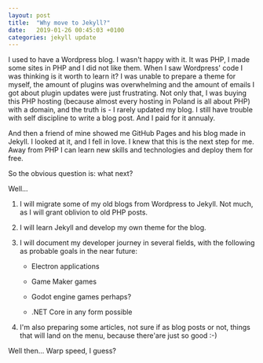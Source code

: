 ```yaml
---
layout: post
title:  "Why move to Jekyll?"
date:   2019-01-26 00:45:03 +0100
categories: jekyll update
---
```

I used to have a Wordpress blog. I wasn't happy with it. It was PHP, I made some sites in PHP and I did not like them. When I saw Wordpress' code I was thinking is it worth to learn it? I was unable to prepare a theme for myself, the amount of plugins was overwhelming and the amount of emails I got about plugin updates were just frustrating. Not only that, I was buying this PHP hosting (because almost every hosting in Poland is all about PHP) with a domain, and the truth is - I rarely updated my blog. I still have trouble with self discipline to write a blog post. And I paid for it annualy.

And then a friend of mine showed me GitHub Pages and his blog made in Jekyll. I looked at it, and I fell in love. I knew that this is the next step for me. Away from PHP I can learn new skills and technologies and deploy them for free.

So the obvious question is: what next?

Well...

1. I will migrate some of my old blogs from Wordpress to Jekyll. Not much, as I will grant oblivion to old PHP posts.

2. I will learn Jekyll and develop my own theme for the blog.

3. I will document my developer journey in several fields, with the following as probable goals in the near future:

   * Electron applications

   * Game Maker games

   * Godot engine games perhaps?

   * .NET Core in any form possible

4. I'm also preparing some articles, not sure if as blog posts or not, things that will land on the menu, because there'are just so good :-)

Well then... Warp speed, I guess?